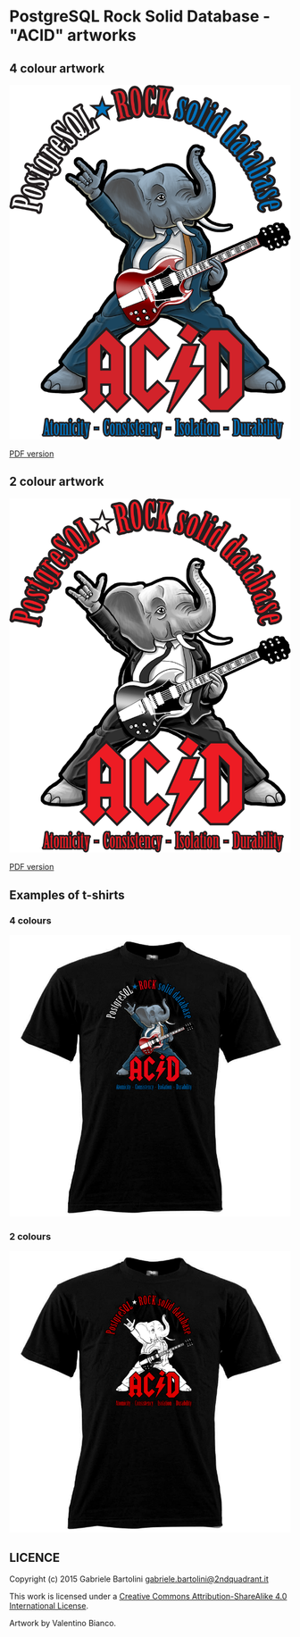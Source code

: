 # PostgreSQL Rock Solid Database - "ACID" artworks

## 4 colour artwork

![ACID - 4 colours](postgresql-acid-4colours.png "PostgreSQL Rock Solid Database - 4 colours")

[PDF version](postgresql-acid-4colours.pdf)

## 2 colour artwork

![ACID - 2 colours](postgresql-acid-2colours.png "PostgreSQL Rock Solid Database - 2 colours")

[PDF version](postgresql-acid-2colours.pdf)

## Examples of t-shirts

### 4 colours

![ACID t-shirt - 4 colours](postgresql-acid-4colours-tshirt.png "PostgreSQL Rock Solid Database T-Shirt - 4 colours")

### 2 colours

![ACID t-shirt - 2 colours](postgresql-acid-2colours-tshirt.png "PostgreSQL Rock Solid Database T-Shirt - 2 colours")


## LICENCE

Copyright (c) 2015 Gabriele Bartolini <gabriele.bartolini@2ndquadrant.it>

This work is licensed under a [Creative Commons Attribution-ShareAlike 4.0 International License](https://creativecommons.org/licenses/by-sa/4.0/legalcode).

Artwork by Valentino Bianco.
